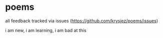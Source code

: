 # poems

all feedback tracked via issues (https://github.com/krysjez/poems/issues)

i am new, i am learning, i am bad at this
